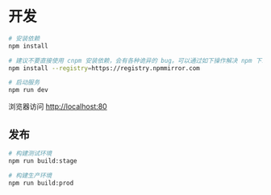 # 开发

```bash
# 安装依赖
npm install

# 建议不要直接使用 cnpm 安装依赖，会有各种诡异的 bug。可以通过如下操作解决 npm 下载速度慢的问题
npm install --registry=https://registry.npmmirror.com

# 启动服务
npm run dev
```

浏览器访问 <http://localhost:80>

## 发布

```bash
# 构建测试环境
npm run build:stage

# 构建生产环境
npm run build:prod
```
